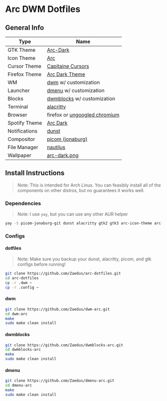 # Arc DWM Dotfiles

## General Info

| Type          | Name                                                                                               |
|---------------|----------------------------------------------------------------------------------------------------|
| GTK Theme     | [Arc-Dark](https://github.com/jnsh/arc-theme)                                                      |
| Icon Theme    | [Arc](https://github.com/horst3180/arc-icon-theme)                                                 |
| Cursor Theme  | [Capitaine Cursors](https://github.com/keeferrourke/capitaine-cursors)                             |
| Firefox Theme | [Arc Dark Theme](https://addons.mozilla.org/en-US/firefox/addon/arc-dark-theme-we/)                |
| WM            | [dwm](https://github.com/Zaedus/dwm-arc) w/ customization                                          |
| Launcher      | [dmenu](https://github.com/Zaedus/dmenu-arc) w/ customization                                      |
| Blocks        | [dwmblocks](https://github.com/Zaedus/dwmblocks-arc) w/ customization                              |
| Terminal      | [alacritty](https://github.com/alacritty/alacritty)                                                |
| Browser       | firefox or [ungoogled chromium](https://github.com/Eloston/ungoogled-chromium)                     |
| Spotify Theme | [Arc Dark](https://github.com/morpheusthewhite/spicetify-themes/wiki/Themes-preview#arc-dark)      |
| Notifications | [dunst](https://github.com/dunst-project/dunst)                                                    |
| Compositor    | [picom (jonaburg)](https://github.com/jonaburg/picom)                                              |
| File Manager  | [nautilus](https://github.com/GNOME/nautilus)                                                      |
| Wallpaper     | [arc-dark.png](https://github.com/Zaedus/arc-dotfiles/blob/master/arc-dark.png)                    |

## Install Instructions

> Note: This is intended for Arch Linux. You can feasibly install all of the components on other distros, but no guarantees it works well.

### Dependencies

> Note: I use `yay`, but you can use any other AUR helper

```bash
yay -S picom-jonaburg-git dunst alacritty gtk2 gtk3 arc-icon-theme arc-gtk-theme nautilus nitrogen polkit-gnome acpi pacman-contrib checkupdates-aur alsa-utils
```

### Configs

#### dotfiles

> Note: Make sure you backup your dunst, alacritty, picom, and gtk configs before running!

```bash
git clone https://github.com/Zaedus/arc-dotfiles.git
cd arc-dotfiles
cp -r .dwm ~
cp -r .config ~
```

#### dwm

```bash
git clone https://github.com/Zaedus/dwm-arc.git
cd dwm-arc
make
sudo make clean install
```

#### dwmblocks

```bash
git clone https://github.com/Zaedus/dwmblocks-arc.git
cd dwmblocks-arc
make
sudo make clean install
```

#### dmenu

```bash
git clone https://github.com/Zaedus/dmenu-arc.git
cd dmenu-arc
make
sudo make clean install
```